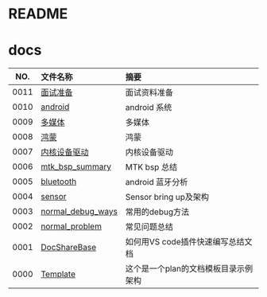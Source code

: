 # README

# docs

NO.  |文件名称|摘要
:---:|:--|:--
0011 | [面试准备](src/0011_面试准备/README.md) | 面试资料准备
0010 | [android](src/0010_android/README.md) | android 系统
0009 | [多媒体](src/0009_多媒体/README.md) | 多媒体
0008 | [鸿蒙](src/0008_鸿蒙/README.md) | 鸿蒙
0007 | [内核设备驱动](src/0007_内核设备驱动/README.md) | 内核设备驱动
0006 | [mtk_bsp_summary](src/0006_mtk_bsp_summary/README.md) | MTK bsp 总结
0005 | [bluetooth](src/0005_bluetooth/README.md) | android 蓝牙分析
0004 | [sensor](src/0004_sensor/README.md) | Sensor bring up及架构
0003 | [normal_debug_ways](src/0003_normal_debug_ways/README.md) | 常用的debug方法
0002 | [normal_problem](src/0002_normal_problem/README.md) | 常见问题总结
0001 | [DocShareBase](src/0001_DocShareBase/README.md) | 如何用VS code插件快速编写总结文档
0000 | [Template](src/0000_Template/README.md) | 这个是一个plan的文档模板目录示例架构
